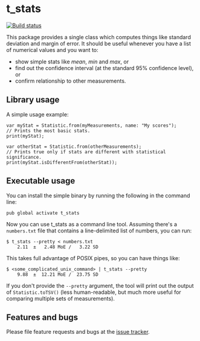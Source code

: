 # t_stats

[![Build status](https://travis-ci.org/filiph/t_stats.svg)](https://travis-ci.org/filiph/t_stats)

This package provides a single class which computes things like standard
deviation and margin of error. It should be useful whenever you have a list 
of numerical values and you want to:

* show simple stats like _mean_, _min_ and _max_, or
* find out the confidence interval (at the standard 95% confidence level), or
* confirm relationship to other measurements. 

## Library usage

A simple usage example:

    var myStat = Statistic.from(myMeasurements, name: "My scores");
    // Prints the most basic stats.
    print(myStat);
    
    var otherStat = Statistic.from(otherMeasurements);
    // Prints true only if stats are different with statistical significance.
    print(myStat.isDifferentFrom(otherStat));

## Executable usage

You can install the simple binary by running the following in the command line:

    pub global activate t_stats

Now you can use t_stats as a command line tool. Assuming there's a `numbers.txt`
file that contains a line-delimited list of numbers, you can run:

    $ t_stats --pretty < numbers.txt
        2.11  ±   2.48 MoE /   3.22 SD

This takes full advantage of POSIX pipes, so you can have things like:

    $ <some_complicated_unix_command> | t_stats --pretty
        9.88  ±  12.21 MoE /  23.75 SD

If you don't provide the `--pretty` argument, the tool will print out
the output of `Statistic.toTSV()` (less human-readable, but much more
useful for comparing multiple sets of measurements).

## Features and bugs

Please file feature requests and bugs at the [issue tracker][tracker].

[tracker]: https://github.com/filiph/t_stats/issues
